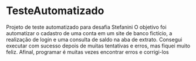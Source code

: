 # TesteAutomatizado
Projeto de teste automatizado para desafia Stefanini
O objetivo foi automatizar o cadastro de uma conta em um site de banco fictício, a realização de login e uma consulta de saldo na aba de extrato.
Consegui executar com sucesso depois de muitas tentativas e erros, mas fiquei muito feliz.
Afinal, programar é muitas vezes encontrar erros e corrigi-los 
